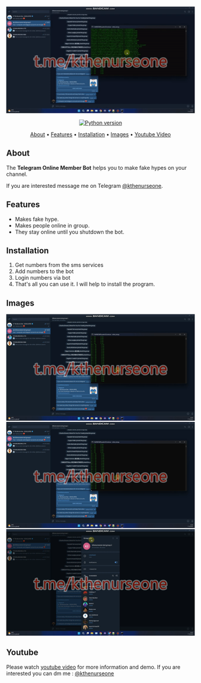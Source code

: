 <p align="center"><a href="https://youtu.be/ZSp-fWdEpMw" target="_blank"><img src="https://raw.githubusercontent.com/kthenurseone/telegram_online_bot/main/video.gif"></a></p>

<p align="center">
    <a href="https://www.python.org/downloads/release/python-380/"><img src="https://img.shields.io/badge/python-3.8-blue.svg?style=plastic" alt="Python version"></a>
</p>

<p align="center">
  <a href="#about">About</a>
  •
  <a href="#features">Features</a>
  •
  <a href="#installation">Installation</a>
  •
  <a href="#images">Images</a>
  •
  <a href="#youtube">Youtube Video</a>
</p>

## About
The **Telegram Online Member Bot** helps you to make fake hypes on your channel.

If you are interested message me on Telegram [@kthenurseone](https://t.me/kthenurseone). 

## Features
- Makes fake hype.
- Makes people online in group.
- They stay online until you shutdown the bot.



## Installation
1) Get numbers from the sms services
2) Add numbers to the bot
3) Login numbers via bot
4) That's all you can use it.
I will help to install the program.


## Images
![telegram_online_bot](https://github.com/kthenurseone/telegram_online_bot/blob/main/1.png?raw=true)
![telegram_online_bot](https://github.com/kthenurseone/telegram_online_bot/blob/main/2.png?raw=true)
![telegram_online_bot](https://github.com/kthenurseone/telegram_online_bot/blob/main/3.png?raw=true)



## Youtube
Please watch [youtube video](https://youtu.be/ZSp-fWdEpMw) for more information and demo. If you are interested you can dm me : [@kthenurseone](https://t.me/kthenurseone)
